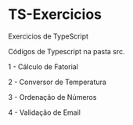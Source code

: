 # TS-Exercicios
 Exercicios de TypeScript

 Códigos de Typescript na pasta src.

 1 - Cálculo de Fatorial
 
 2 - Conversor de Temperatura
 
 3 - Ordenação de Números
 
 4 - Validação de Email
